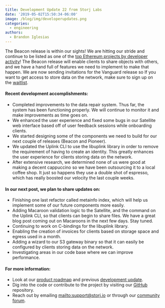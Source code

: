 ```yaml
---
title: Development Update 22 from Storj Labs
date: '2019-05-02T15:50:34-06:00'
image: /blog/img/developerupdates.png
categories:
  - engineering
authors:
  - Brandon Iglesias
---
```

The Beacon release is within our sights! We are hitting our stride and continue to be listed as one of the [top Ethereum projects by developer activity](https://media.consensys.net/the-20-blockchain-projects-with-the-most-dev-activity-on-github-april-2019-b7449cc876a6)! The Beacon release will enable clients to share objects with others, and we have a hand full of features we need to implement to make that happen. We are now sending invitations for the Vanguard release so If you want to get access to store data on the network, make sure to sign up on the [waitlist](https://storj.io/sign-up/). 

#### Recent development accomplishments:

* Completed improvements to the data repair system. Thus far, the system has been functioning properly. We will continue to monitor it and make improvements as time goes on.  
* We enhanced the user experience and fixed some bugs in our Satellite web interface based off of user feedback sessions while onboarding clients.  
* We started designing some of the components we need to build for our next couple of releases (Beacon and Pioneer). 
* We updated the Uplink CLI to use the libuplink library in order to remove the requirement of having to create an identity. This greatly enhances the user experience for clients storing data on the network.  
* After extensive research, we determined none of us were good at making a decent cappuccino so we have been outsourcing it to a local coffee shop. It just so happens they use a double shot of espresso, which has really boosted our velocity the last couple weeks.  

#### In our next post, we plan to share updates on:

* Finishing one last refactor called metainfo index, which will help us implement some of our future components more easily.  
* Adding Macaroon validation logic to the Satellite, and the command on the Uplink CLI, so that clients can begin to share files. We have a great blog post coming out on Macaroons in the next few days. Stay tuned.  
* Continuing to work on C-bindings for the libuplink library. 
* Enabling the creation of invoices for clients based on storage space and egress used in a month.  
* Adding a wizard to our S3 gateway binary so that it can easily be configured by clients storing data on the network.  
* Investigating areas in our code base where we can improve performance.  

#### For more information:

* Look at our [product roadmap](https://storjlabs.aha.io/published/01ee405b4bd8d14208c5256d70d73a38?page=1) and previous [development update](https://storj.io/blog/2019/04/development-update-21-from-storj-labs/).  
* Dig into the code or contribute to the project by visiting our [GitHub](https://github.com/storj/storj) repository.  
* Reach out by emailing <mailto:support@storj.io> or through our [community forum](https://community.storj.io/).
